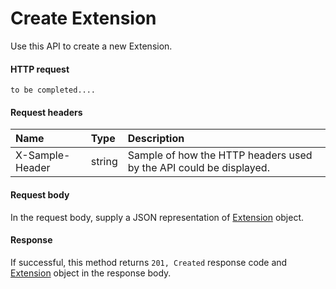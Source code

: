 # Create Extension

Use this API to create a new Extension.
#### HTTP request
<!-- { "blockType": "ignored" } -->
```http
to be completed....
```
#### Request headers
| Name       | Type | Description|
|:---------------|:--------|:----------|
| X-Sample-Header  | string  | Sample of how the HTTP headers used by the API could be displayed.|

#### Request body
In the request body, supply a JSON representation of [Extension](../resources/extension.md) object.


#### Response
If successful, this method returns `201, Created` response code and [Extension](../resources/extension.md) object in the response body.
